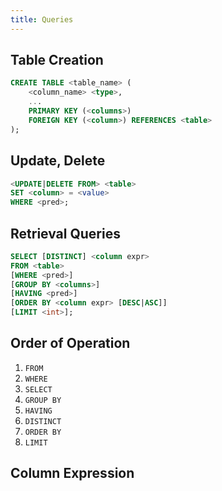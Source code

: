 ```yaml
---
title: Queries
---
```


## Table Creation
```sql
CREATE TABLE <table_name> (
    <column_name> <type>,
    ...
    PRIMARY KEY (<columns>)
    FOREIGN KEY (<column>) REFERENCES <table>
);
```

## Update, Delete

```sql
<UPDATE|DELETE FROM> <table>
SET <column> = <value>
WHERE <pred>;
```

## Retrieval Queries

```sql
SELECT [DISTINCT] <column expr>
FROM <table>
[WHERE <pred>]
[GROUP BY <columns>]
[HAVING <pred>]
[ORDER BY <column expr> [DESC|ASC]]
[LIMIT <int>];
```

## Order of Operation

1. `FROM`
2. `WHERE`
3. `SELECT`
4. `GROUP BY`
5. `HAVING`
6. `DISTINCT`
7. `ORDER BY`
8. `LIMIT`

## Column Expression

